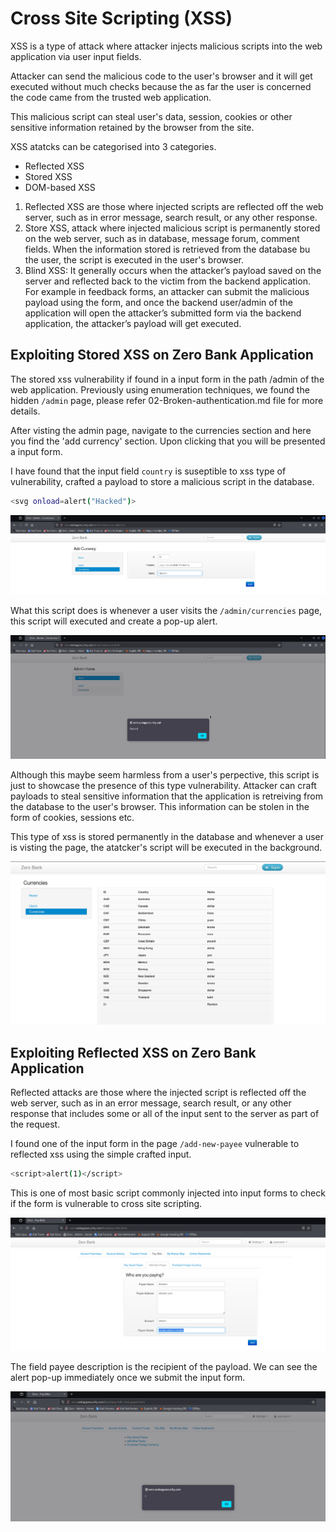 # Cross Site Scripting (XSS)

XSS is a type of attack where attacker injects malicious scripts into the web application via user input fields.

Attacker can send the malicious code to the user's browser and it will get executed without much checks because the as far the user is concerned the
code came from the trusted web application.

This malicious script can steal user's data, session, cookies or other sensitive information retained by the browser from the site.

XSS atatcks can be categorised into 3 categories.
- Reflected XSS
- Stored XSS
- DOM-based XSS

1. Reflected XSS are those where injected scripts are reflected off the web server, such as in error message, search result, or any other response.
2. Store XSS, attack where injected malicious script is permanently stored on the web server, such as in database, message forum, comment fields.
   When the information stored is retrieved from the database bu the user, the script is executed in the user's browser.
3. Blind XSS:  It generally occurs when the attacker’s payload saved on the server and reflected back to the victim from the backend application.
   For example in feedback forms, an attacker can submit the malicious payload using the form, and once the backend user/admin of the application will open the attacker’s submitted form via the backend application,
   the attacker’s payload will get executed.

## Exploiting Stored XSS on Zero Bank Application

The stored xss vulnerability if found in a input form in the path /admin of the web application. 
Previously using enumeration techniques, we found the hidden `/admin` page, please refer 02-Broken-authentication.md file for more details.

After visting the admin page, navigate to the currencies section and here you find the 'add currency' section. Upon clicking that you will be presented a input form.

I have found that the input field `country` is suseptible to xss type of vulnerability, crafted a payload to store a malicious script in the database.

```bash
<svg onload=alert("Hacked")>
```

![XSS_payload](/SCREENSHOTS/XSS1.png)

What this script does is whenever a user visits the `/admin/currencies` page, this script will executed and create a pop-up alert. 

![XSS_alert](/SCREENSHOTS/xss2.png)


Although this maybe seem harmless from a user's perpective, this script is just to showcase the presence of this type vulnerability. Attacker can craft payloads to steal sensitive information that the application is retreiving from the database to the user's browser. This information can be stolen in the form of cookies, sessions etc.

This type of xss is stored permanently in the database and whenever a user is visting the page, the atatcker's script will be executed in the background.

![XSS_DB](/SCREENSHOTS/xss3.png)

## Exploiting Reflected XSS on Zero Bank Application

Reflected attacks are those where the injected script is reflected off the web server, such as in an error message, search result, or any other response that includes some or all of the input sent to the server as part of the request.

I found one of the input form in the page `/add-new-payee` vulnerable to reflected xss using the simple crafted input. 

```bash
<script>alert(1)</script>
```

This is one of most basic script commonly injected into input forms to check if the form is vulnerable to cross site scripting.

![reflected_XSS1](/SCREENSHOTS/Reflected_XSS1.png)

The field payee description is the recipient of the payload. We can see the alert pop-up immediately once we submit the input form.

![reflected_XSS2](/SCREENSHOTS/Reflected_XSS2.png)
